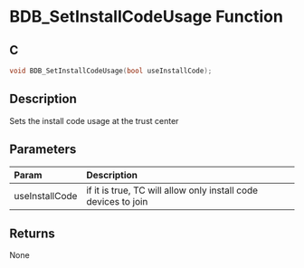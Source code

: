 # BDB_SetInstallCodeUsage Function

## C

```c
void BDB_SetInstallCodeUsage(bool useInstallCode);
```

## Description

 Sets the install code usage at the trust center

## Parameters

| Param | Description |
|:----- |:----------- |
| useInstallCode | if it is true, TC will allow only install code devices to join  

## Returns

 None 

